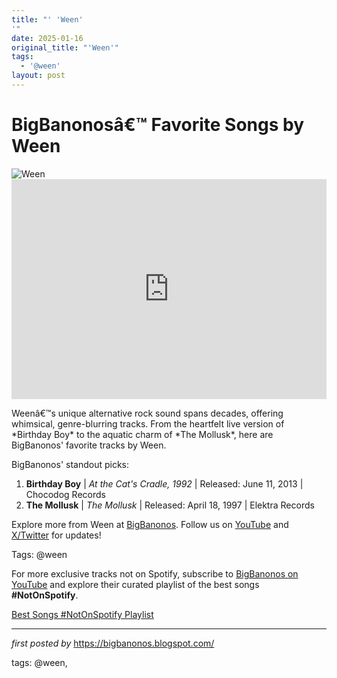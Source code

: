 ```yaml
---
title: "' 'Ween'
'"
date: 2025-01-16
original_title: "'Ween'"
tags:
  - '@ween'
layout: post
---
```

<!-- Title of the Post -->
<h1 >BigBanonosâ€™ Favorite Songs by Ween</h1> <!-- Featured Image -->
<div > <img src="https://media.gq.com/photos/66abcb3bd715909ef59091c5/16:9/w_2560%2Cc_limit/GettyImages-85050005%2520(1).jpg" alt="Ween">
</div> <!-- Spotify Embed -->
<div > <iframe src="https://open.spotify.com/embed/playlist/7nc0frdCNxF54bvv7jfPah?utm_source=generator" width="100%" height="352" frameBorder="0" allowfullscreen="" allow="autoplay; clipboard-write; encrypted-media; fullscreen; picture-in-picture" loading="lazy"></iframe>
</div> <!-- Introductory Text -->
<p >Weenâ€™s unique alternative rock sound spans decades, offering whimsical, genre-blurring tracks. From the heartfelt live version of *Birthday Boy* to the aquatic charm of *The Mollusk*, here are BigBanonos' favorite tracks by Ween.</p> <!-- Song Highlights -->
<div > <p>BigBanonos' standout picks:</p> <ol> <li><strong>Birthday Boy</strong> | <em>At the Cat's Cradle, 1992</em> | Released: June 11, 2013 | Chocodog Records</li> <li><strong>The Mollusk</strong> | <em>The Mollusk</em> | Released: April 18, 1997 | Elektra Records</li> </ol>
</div> <!-- Footer Links -->
<div > <p>Explore more from Ween at <a href="https://bigbanonos.blogspot.com/" target="_blank">BigBanonos</a>. Follow us on <a href="https://www.youtube.com/@BigBanonos" target="_blank">YouTube</a> and <a href="https://x.com/bigbanonos" target="_blank">X/Twitter</a> for updates!</p>
</div> <!-- Tags -->
<p >Tags: @ween</p>


<!--Subscribe and Playlist Links-->
<div>
    <p>For more exclusive tracks not on Spotify, subscribe to <a href="https://www.youtube.com/@BigBanonos" target="_blank">BigBanonos on YouTube</a> and explore their curated playlist of the best songs <strong>#NotOnSpotify</strong>.</p>
    <p><a href="https://www.youtube.com/playlist?list=PLtuNtuTatqI0kFahUCbtbfenC_ET5O_tr" target="_blank">Best Songs #NotOnSpotify Playlist<br /></a></p></div>

<hr />

<p><em>first posted by</em> <a href="https://bigbanonos.blogspot.com/" rel="noopener" target="_new">https://bigbanonos.blogspot.com/</a></p>

<p>tags: @ween,</p>
